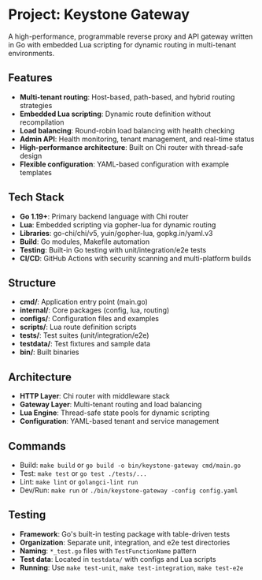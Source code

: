 # Project: Keystone Gateway
A high-performance, programmable reverse proxy and API gateway written in Go with embedded Lua scripting for dynamic routing in multi-tenant environments.

## Features
- **Multi-tenant routing**: Host-based, path-based, and hybrid routing strategies
- **Embedded Lua scripting**: Dynamic route definition without recompilation
- **Load balancing**: Round-robin load balancing with health checking
- **Admin API**: Health monitoring, tenant management, and real-time status
- **High-performance architecture**: Built on Chi router with thread-safe design
- **Flexible configuration**: YAML-based configuration with example templates

## Tech Stack
- **Go 1.19+**: Primary backend language with Chi router
- **Lua**: Embedded scripting via gopher-lua for dynamic routing
- **Libraries**: go-chi/chi/v5, yuin/gopher-lua, gopkg.in/yaml.v3
- **Build**: Go modules, Makefile automation
- **Testing**: Built-in Go testing with unit/integration/e2e tests
- **CI/CD**: GitHub Actions with security scanning and multi-platform builds

## Structure
- **cmd/**: Application entry point (main.go)
- **internal/**: Core packages (config, lua, routing)
- **configs/**: Configuration files and examples
- **scripts/**: Lua route definition scripts
- **tests/**: Test suites (unit/integration/e2e)
- **testdata/**: Test fixtures and sample data
- **bin/**: Built binaries

## Architecture
- **HTTP Layer**: Chi router with middleware stack
- **Gateway Layer**: Multi-tenant routing and load balancing
- **Lua Engine**: Thread-safe state pools for dynamic scripting
- **Configuration**: YAML-based tenant and service management

## Commands
- Build: `make build` or `go build -o bin/keystone-gateway cmd/main.go`
- Test: `make test` or `go test ./tests/...`
- Lint: `make lint` or `golangci-lint run`
- Dev/Run: `make run` or `./bin/keystone-gateway -config config.yaml`

## Testing
- **Framework**: Go's built-in testing package with table-driven tests
- **Organization**: Separate unit, integration, and e2e test directories
- **Naming**: `*_test.go` files with `TestFunctionName` pattern
- **Test data**: Located in `testdata/` with configs and Lua scripts
- **Running**: Use `make test-unit`, `make test-integration`, `make test-e2e`